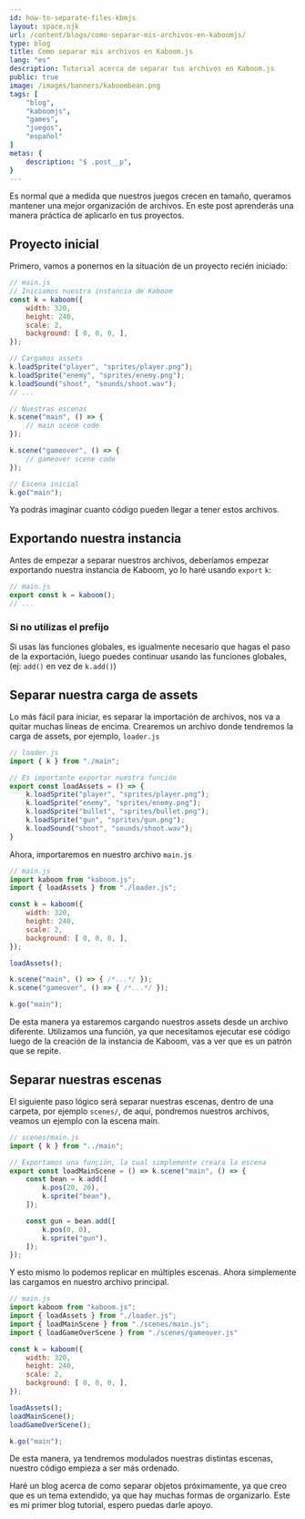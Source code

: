 ```yaml
---
id: how-to-separate-files-kbmjs
layout: space.njk
url: /content/blogs/como-separar-mis-archivos-en-kaboomjs/
type: blog
title: Como separar mis archivos en Kaboom.js
lang: "es"
description: Tutorial acerca de separar tus archivos en Kaboom.js
public: true
image: /images/banners/kaboombean.png
tags: [
    "blog",
    "kaboomjs",
    "games",
    "juegos",
    "español"
]
metas: {
    description: "$ .post__p",
}
---
```

Es normal que a medida que nuestros juegos crecen en tamaño, queramos mantener una mejor organización de archivos. En este post aprenderás una manera práctica de aplicarlo en tus proyectos.

## Proyecto inicial

Primero, vamos a ponernos en la situación de un proyecto recién iniciado:

```js
// main.js
// Iniciamos nuestra instancia de Kaboom
const k = kaboom({
    width: 320,
    height: 240,
    scale: 2,
    background: [ 0, 0, 0, ],
});

// Cargamos assets
k.loadSprite("player", "sprites/player.png");
k.loadSprite("enemy", "sprites/enemy.png");
k.loadSound("shoot", "sounds/shoot.wav");
// ...

// Nuestras escenas
k.scene("main", () => {
    // main scene code
});

k.scene("gameover", () => {
    // gameover scene code
});

// Escena inicial
k.go("main");
```

Ya podrás imaginar cuanto código pueden llegar a tener estos archivos.

## Exportando nuestra instancia

Antes de empezar a separar nuestros archivos, deberíamos empezar exportando nuestra instancia de Kaboom, yo lo haré usando `export` `k`:

```js
// main.js
export const k = kaboom();
// ...
``` 
### Si no utilizas el prefijo
Si usas las funciones globales, es igualmente necesario que hagas el paso de la exportación, luego puedes continuar usando las funciones globales, (ej: `add()` en vez de `k.add()`)

## Separar nuestra carga de assets

Lo más fácil para iniciar, es separar la importación de archivos, nos va a quitar muchas líneas de encima. Crearemos un archivo donde tendremos la carga de assets, por ejemplo, `loader.js`

```js
// loader.js
import { k } from "./main";

// Es importante exportar nuestra función
export const loadAssets = () => {
    k.loadSprite("player", "sprites/player.png");
    k.loadSprite("enemy", "sprites/enemy.png");
    k.loadSprite("bullet", "sprites/bullet.png");
    k.loadSprite("gun", "sprites/gun.png");
    k.loadSound("shoot", "sounds/shoot.wav");
}
```

Ahora, importaremos en nuestro archivo `main.js`

```js
// main.js
import kaboom from "kaboom.js";
import { loadAssets } from "./loader.js";

const k = kaboom({
    width: 320,
    height: 240,
    scale: 2,
    background: [ 0, 0, 0, ],
});

loadAssets();

k.scene("main", () => { /*...*/ });
k.scene("gameover", () => { /*...*/ });

k.go("main");
```

De esta manera ya estaremos cargando nuestros assets desde un archivo diferente. Utilizamos una función, ya que necesitamos ejecutar ese código luego de la creación de la instancia de Kaboom, vas a ver que es un patrón que se repite. 

## Separar nuestras escenas

El siguiente paso lógico será separar nuestras escenas, dentro de una carpeta, por ejemplo `scenes/`, de aquí, pondremos nuestros archivos, veamos un ejemplo con la escena main.

```js
// scenes/main.js
import { k } from "../main";

// Exportamos una función, la cual simplemente creara la escena
export const loadMainScene = () => k.scene("main", () => {
    const bean = k.add([
        k.pos(20, 20),
        k.sprite("bean"),
    ]);

    const gun = bean.add([
        k.pos(0, 0),
        k.sprite("gun"),
    ]);
});
```

Y esto mismo lo podemos replicar en múltiples escenas. Ahora simplemente las cargamos en nuestro archivo principal.

```js
// main.js
import kaboom from "kaboom.js";
import { loadAssets } from "./loader.js";
import { loadMainScene } from "./scenes/main.js";
import { loadGameOverScene } from "./scenes/gameover.js"

const k = kaboom({
    width: 320,
    height: 240,
    scale: 2,
    background: [ 0, 0, 0, ],
});

loadAssets();
loadMainScene();
loadGameOverScene();

k.go("main");
```

De esta manera, ya tendremos modulados nuestras distintas escenas, nuestro código empieza a ser más ordenado.

Haré un blog acerca de como separar objetos próximamente, ya que creo que es un tema extendido, ya que hay muchas formas de organizarlo. Este es mi primer blog tutorial, espero puedas darle apoyo.


